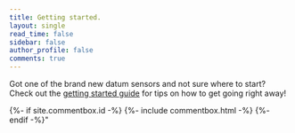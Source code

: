 ```yaml
---
title: Getting started.
layout: single
read_time: false
sidebar: false
author_profile: false
comments: true
---
```


Got one of the brand new datum sensors and not sure where to start?  Check out the [getting started guide][1] for tips on how to get going right away!
  
[1]: /getting_started

  <div class="post-content e-content" itemprop="articleBody">
  </div>

  {%- if site.commentbox.id -%}
    {%- include commentbox.html -%}
  {%- endif -%}"